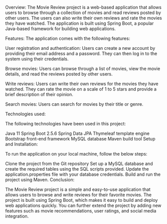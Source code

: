 Overview:
The Movie Review project is a web-based application that allows users to browse through a collection of movies and read reviews posted by other users. The users can also write their own reviews and rate the movies they have watched. The application is built using Spring Boot, a popular Java-based framework for building web applications.

Features:
The application comes with the following features:

User registration and authentication: Users can create a new account by providing their email address and a password. They can then log in to the system using their credentials.

Browse movies: Users can browse through a list of movies, view the movie details, and read the reviews posted by other users.

Write reviews: Users can write their own reviews for the movies they have watched. They can rate the movie on a scale of 1 to 5 stars and provide a brief description of their opinion.

Search movies: Users can search for movies by their title or genre.

Technologies used:

The following technologies have been used in this project:

Java 11
Spring Boot 2.5.6
Spring Data JPA
Thymeleaf template engine
Bootstrap front-end framework
MySQL database
Maven build tool
Setup and Installation:

To run the application on your local machine, follow the below steps:

Clone the project from the Git repository
Set up a MySQL database and create the required tables using the SQL scripts provided.
Update the application.properties file with your database credentials.
Build and run the project using Maven.
Conclusion:

The Movie Review project is a simple and easy-to-use application that allows users to browse and write reviews for their favorite movies. The project is built using Spring Boot, which makes it easy to build and deploy web applications quickly. You can further extend the project by adding new features such as movie recommendations, user ratings, and social media integration.
